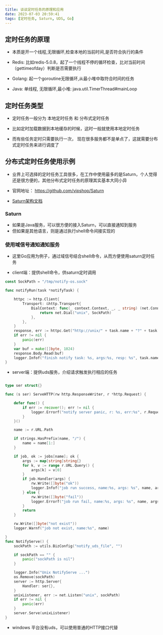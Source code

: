 ```yaml
---
title: 谈谈定时任务的原理和应用
date: 2023-07-03 20:59:41
tags: [定时任务, Saturn, UDS, Go]
---
```



## 定时任务的原理
+ 本质是开一个线程,无限循环,检查本地的当前时间,是否符合执行的条件

+ Redis: 比如redis-5.0.8，起了一个线程不停的循环检查，比对当前时间（gettimeofday）判断是否需要执行
+ Golang: 起一个goroutine无限循环,从最小堆中取符合时间的任务
+ Java: 单线程, 无限循环,最小堆: java.util.TimerThread#mainLoop

## 定时任务类型
+ 定时任务一般分为 本地定时任务 和 分布式定时任务

+ 比如定时加载数据到本地缓存的时候，这时一般就使用本地定时任务
+ 而有些任务定时只需要执行一次， 现在很多服务都不是单点了，这就需要分布式定时任务来进行调度了

## 分布式定时任务使用示例

+ 业界上可选择的定时任务工具很多，在工作中使用最多的是Saturn，个人觉得还是很方便的，其他分布式定时任务的原理其实基本大同小异

+ 官网地址： https://github.com/vipshop/Saturn
+ [Saturn架构文档](https://github.com/vipshop/Saturn/wiki/Saturn%E6%9E%B6%E6%9E%84%E6%96%87%E6%A1%A3)


### Saturn
+ 如果是Java服务，可以很方便的接入Saturn，可以直接通知到服务
+ 但如果是其他语言，则是通过执行shell命令间接实现的

### 使用域信号通知通知服务
+ 这里Go应用为例子，通过域信号结合shell命令，从而方便使用saturn定时任务

+ client端：提供shell命令，供saturn定时调用

```go
const SockPath = "/tmp/notify-os.sock"

func notifyRun(task *notifyTask) {

	httpc := http.Client{
		Transport: &http.Transport{
			DialContext: func(_ context.Context, _, _ string) (net.Conn, error) {
				return net.Dial("unix", SockPath)
			},
		},
	}
	response, err := httpc.Get("http://unix/" + task.name + "?" + task.args)
	if err != nil {
		panic(err)
	}
	var buf = make([]byte, 1024)
	response.Body.Read(buf)
	logger.Infof("finish notify task: %s, args:%s, resp: %s", task.name, task.args, string(buf))
}

```

+ server端：提供uds服务，介绍请求触发执行相应的任务

```go

type ser struct{}

func (s ser) ServeHTTP(rw http.ResponseWriter, r *http.Request) {

	defer func() {
		if err := recover(); err != nil {
			logger.Errorf("notify server panic, r: %s, err:%s", r.RequestURI, err)
		}
	}()

	name := r.URL.Path

	if strings.HasPrefix(name, "/") {
		name = name[1:]
	}

	if job, ok := jobs[name]; ok {
		args := map[string]string{}
		for k, v := range r.URL.Query() {
			args[k] = v[0]
		}
		if job.Handler(args) {
			rw.Write([]byte("ok"))
			logger.Infof("job run success, name:%s, args: %s", name, args)
		} else {
			rw.Write([]byte("fail"))
			logger.Errorf("job run fail, name:%s, args: %s", name, args)
		}
		return
	}

	rw.Write([]byte("not exist"))
	logger.Warnf("job not exist, name:%s", name)

}
func NotifyServe() {
	sockPath := utils.BizConfig("notify_uds_file", "")

	if sockPath == "" {
		panic("sockPath is nil")
	}

	logger.Info("Unix NotifyServe ...")
	os.Remove(sockPath)
	server := http.Server{
		Handler: ser{},
	}
	unixListener, err := net.Listen("unix", sockPath)
	if err != nil {
		panic(err)
	}
	server.Serve(unixListener)
}

```

+ windows 平台没有uds，可以使用普通的HTTP接口代替

